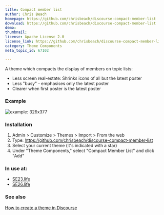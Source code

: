 ```yaml
---
title: Compact member list
author: Chris Beach
homepage: https://github.com/chrisbeach/discourse-compact-member-list
download: https://github.com/chrisbeach/discourse-compact-member-list
demo: 
thumbnail: 
license: Apache License 2.0
license_link: https://github.com/chrisbeach/discourse-compact-member-list/blob/master/LICENSE
category: Theme Components
meta_topic_id: 67102

---
```

A theme which compacts the display of members on topic lists:

* Less screen real-estate: Shrinks icons of all but the latest poster
* Less "busy" - emphasises only the latest poster
* Clearer when first poster is the latest poster

### Example

![example: 329x377](//assets-meta-cdck-prod-meta.s3.dualstack.us-west-1.amazonaws.com/original/3X/b/f/bfa50bc419615de38cde0f0c83404617a825ea50.png)

### Installation

1. Admin > Customize > Themes > Import > From the web
2. Type: https://github.com/chrisbeach/discourse-compact-member-list
4. Select your current theme (it's indicated with a star)
5. Under "Theme Components," select "Compact Member List" and click "Add"

### In use at:

* [SE23.life](https://se23.life)
* [SE26.life](https://se26.life)

### See also

[How to create a theme in Discourse](https://meta.discourse.org/t/how-to-develop-custom-themes/60848?source_topic_id=47494)